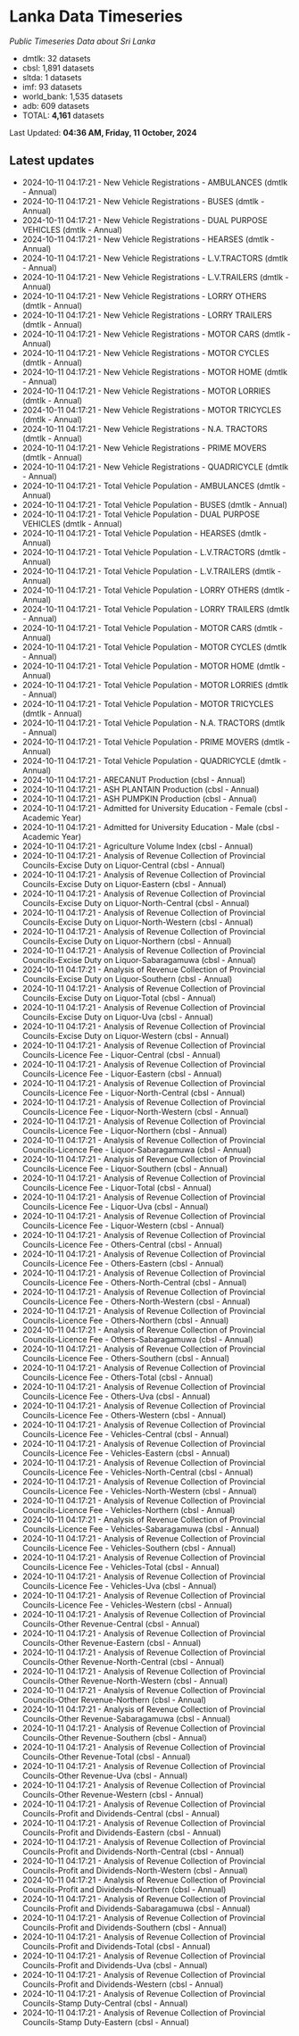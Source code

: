 # Lanka Data Timeseries
*Public Timeseries Data about Sri Lanka*

* dmtlk: 32 datasets
* cbsl: 1,891 datasets
* sltda: 1 datasets
* imf: 93 datasets
* world_bank: 1,535 datasets
* adb: 609 datasets
* TOTAL: **4,161** datasets

Last Updated: **04:36 AM, Friday, 11 October, 2024**

## Latest updates

* 2024-10-11 04:17:21 - New Vehicle Registrations - AMBULANCES (dmtlk - Annual)
* 2024-10-11 04:17:21 - New Vehicle Registrations - BUSES (dmtlk - Annual)
* 2024-10-11 04:17:21 - New Vehicle Registrations - DUAL PURPOSE VEHICLES (dmtlk - Annual)
* 2024-10-11 04:17:21 - New Vehicle Registrations - HEARSES (dmtlk - Annual)
* 2024-10-11 04:17:21 - New Vehicle Registrations - L.V.TRACTORS (dmtlk - Annual)
* 2024-10-11 04:17:21 - New Vehicle Registrations - L.V.TRAILERS (dmtlk - Annual)
* 2024-10-11 04:17:21 - New Vehicle Registrations - LORRY OTHERS (dmtlk - Annual)
* 2024-10-11 04:17:21 - New Vehicle Registrations - LORRY TRAILERS (dmtlk - Annual)
* 2024-10-11 04:17:21 - New Vehicle Registrations - MOTOR CARS (dmtlk - Annual)
* 2024-10-11 04:17:21 - New Vehicle Registrations - MOTOR CYCLES (dmtlk - Annual)
* 2024-10-11 04:17:21 - New Vehicle Registrations - MOTOR HOME (dmtlk - Annual)
* 2024-10-11 04:17:21 - New Vehicle Registrations - MOTOR LORRIES (dmtlk - Annual)
* 2024-10-11 04:17:21 - New Vehicle Registrations - MOTOR TRICYCLES (dmtlk - Annual)
* 2024-10-11 04:17:21 - New Vehicle Registrations - N.A. TRACTORS (dmtlk - Annual)
* 2024-10-11 04:17:21 - New Vehicle Registrations - PRIME MOVERS (dmtlk - Annual)
* 2024-10-11 04:17:21 - New Vehicle Registrations - QUADRICYCLE (dmtlk - Annual)
* 2024-10-11 04:17:21 - Total Vehicle Population - AMBULANCES (dmtlk - Annual)
* 2024-10-11 04:17:21 - Total Vehicle Population - BUSES (dmtlk - Annual)
* 2024-10-11 04:17:21 - Total Vehicle Population - DUAL PURPOSE VEHICLES (dmtlk - Annual)
* 2024-10-11 04:17:21 - Total Vehicle Population - HEARSES (dmtlk - Annual)
* 2024-10-11 04:17:21 - Total Vehicle Population - L.V.TRACTORS (dmtlk - Annual)
* 2024-10-11 04:17:21 - Total Vehicle Population - L.V.TRAILERS (dmtlk - Annual)
* 2024-10-11 04:17:21 - Total Vehicle Population - LORRY OTHERS (dmtlk - Annual)
* 2024-10-11 04:17:21 - Total Vehicle Population - LORRY TRAILERS (dmtlk - Annual)
* 2024-10-11 04:17:21 - Total Vehicle Population - MOTOR CARS (dmtlk - Annual)
* 2024-10-11 04:17:21 - Total Vehicle Population - MOTOR CYCLES (dmtlk - Annual)
* 2024-10-11 04:17:21 - Total Vehicle Population - MOTOR HOME (dmtlk - Annual)
* 2024-10-11 04:17:21 - Total Vehicle Population - MOTOR LORRIES (dmtlk - Annual)
* 2024-10-11 04:17:21 - Total Vehicle Population - MOTOR TRICYCLES (dmtlk - Annual)
* 2024-10-11 04:17:21 - Total Vehicle Population - N.A. TRACTORS (dmtlk - Annual)
* 2024-10-11 04:17:21 - Total Vehicle Population - PRIME MOVERS (dmtlk - Annual)
* 2024-10-11 04:17:21 - Total Vehicle Population - QUADRICYCLE (dmtlk - Annual)
* 2024-10-11 04:17:21 - ARECANUT Production (cbsl - Annual)
* 2024-10-11 04:17:21 - ASH PLANTAIN Production (cbsl - Annual)
* 2024-10-11 04:17:21 - ASH PUMPKIN Production (cbsl - Annual)
* 2024-10-11 04:17:21 - Admitted for University Education - Female (cbsl - Academic Year)
* 2024-10-11 04:17:21 - Admitted for University Education - Male (cbsl - Academic Year)
* 2024-10-11 04:17:21 - Agriculture Volume Index (cbsl - Annual)
* 2024-10-11 04:17:21 - Analysis of Revenue Collection of Provincial Councils-Excise Duty on Liquor-Central (cbsl - Annual)
* 2024-10-11 04:17:21 - Analysis of Revenue Collection of Provincial Councils-Excise Duty on Liquor-Eastern (cbsl - Annual)
* 2024-10-11 04:17:21 - Analysis of Revenue Collection of Provincial Councils-Excise Duty on Liquor-North-Central (cbsl - Annual)
* 2024-10-11 04:17:21 - Analysis of Revenue Collection of Provincial Councils-Excise Duty on Liquor-North-Western (cbsl - Annual)
* 2024-10-11 04:17:21 - Analysis of Revenue Collection of Provincial Councils-Excise Duty on Liquor-Northern (cbsl - Annual)
* 2024-10-11 04:17:21 - Analysis of Revenue Collection of Provincial Councils-Excise Duty on Liquor-Sabaragamuwa (cbsl - Annual)
* 2024-10-11 04:17:21 - Analysis of Revenue Collection of Provincial Councils-Excise Duty on Liquor-Southern (cbsl - Annual)
* 2024-10-11 04:17:21 - Analysis of Revenue Collection of Provincial Councils-Excise Duty on Liquor-Total (cbsl - Annual)
* 2024-10-11 04:17:21 - Analysis of Revenue Collection of Provincial Councils-Excise Duty on Liquor-Uva (cbsl - Annual)
* 2024-10-11 04:17:21 - Analysis of Revenue Collection of Provincial Councils-Excise Duty on Liquor-Western (cbsl - Annual)
* 2024-10-11 04:17:21 - Analysis of Revenue Collection of Provincial Councils-Licence Fee - Liquor-Central (cbsl - Annual)
* 2024-10-11 04:17:21 - Analysis of Revenue Collection of Provincial Councils-Licence Fee - Liquor-Eastern (cbsl - Annual)
* 2024-10-11 04:17:21 - Analysis of Revenue Collection of Provincial Councils-Licence Fee - Liquor-North-Central (cbsl - Annual)
* 2024-10-11 04:17:21 - Analysis of Revenue Collection of Provincial Councils-Licence Fee - Liquor-North-Western (cbsl - Annual)
* 2024-10-11 04:17:21 - Analysis of Revenue Collection of Provincial Councils-Licence Fee - Liquor-Northern (cbsl - Annual)
* 2024-10-11 04:17:21 - Analysis of Revenue Collection of Provincial Councils-Licence Fee - Liquor-Sabaragamuwa (cbsl - Annual)
* 2024-10-11 04:17:21 - Analysis of Revenue Collection of Provincial Councils-Licence Fee - Liquor-Southern (cbsl - Annual)
* 2024-10-11 04:17:21 - Analysis of Revenue Collection of Provincial Councils-Licence Fee - Liquor-Total (cbsl - Annual)
* 2024-10-11 04:17:21 - Analysis of Revenue Collection of Provincial Councils-Licence Fee - Liquor-Uva (cbsl - Annual)
* 2024-10-11 04:17:21 - Analysis of Revenue Collection of Provincial Councils-Licence Fee - Liquor-Western (cbsl - Annual)
* 2024-10-11 04:17:21 - Analysis of Revenue Collection of Provincial Councils-Licence Fee - Others-Central (cbsl - Annual)
* 2024-10-11 04:17:21 - Analysis of Revenue Collection of Provincial Councils-Licence Fee - Others-Eastern (cbsl - Annual)
* 2024-10-11 04:17:21 - Analysis of Revenue Collection of Provincial Councils-Licence Fee - Others-North-Central (cbsl - Annual)
* 2024-10-11 04:17:21 - Analysis of Revenue Collection of Provincial Councils-Licence Fee - Others-North-Western (cbsl - Annual)
* 2024-10-11 04:17:21 - Analysis of Revenue Collection of Provincial Councils-Licence Fee - Others-Northern (cbsl - Annual)
* 2024-10-11 04:17:21 - Analysis of Revenue Collection of Provincial Councils-Licence Fee - Others-Sabaragamuwa (cbsl - Annual)
* 2024-10-11 04:17:21 - Analysis of Revenue Collection of Provincial Councils-Licence Fee - Others-Southern (cbsl - Annual)
* 2024-10-11 04:17:21 - Analysis of Revenue Collection of Provincial Councils-Licence Fee - Others-Total (cbsl - Annual)
* 2024-10-11 04:17:21 - Analysis of Revenue Collection of Provincial Councils-Licence Fee - Others-Uva (cbsl - Annual)
* 2024-10-11 04:17:21 - Analysis of Revenue Collection of Provincial Councils-Licence Fee - Others-Western (cbsl - Annual)
* 2024-10-11 04:17:21 - Analysis of Revenue Collection of Provincial Councils-Licence Fee - Vehicles-Central (cbsl - Annual)
* 2024-10-11 04:17:21 - Analysis of Revenue Collection of Provincial Councils-Licence Fee - Vehicles-Eastern (cbsl - Annual)
* 2024-10-11 04:17:21 - Analysis of Revenue Collection of Provincial Councils-Licence Fee - Vehicles-North-Central (cbsl - Annual)
* 2024-10-11 04:17:21 - Analysis of Revenue Collection of Provincial Councils-Licence Fee - Vehicles-North-Western (cbsl - Annual)
* 2024-10-11 04:17:21 - Analysis of Revenue Collection of Provincial Councils-Licence Fee - Vehicles-Northern (cbsl - Annual)
* 2024-10-11 04:17:21 - Analysis of Revenue Collection of Provincial Councils-Licence Fee - Vehicles-Sabaragamuwa (cbsl - Annual)
* 2024-10-11 04:17:21 - Analysis of Revenue Collection of Provincial Councils-Licence Fee - Vehicles-Southern (cbsl - Annual)
* 2024-10-11 04:17:21 - Analysis of Revenue Collection of Provincial Councils-Licence Fee - Vehicles-Total (cbsl - Annual)
* 2024-10-11 04:17:21 - Analysis of Revenue Collection of Provincial Councils-Licence Fee - Vehicles-Uva (cbsl - Annual)
* 2024-10-11 04:17:21 - Analysis of Revenue Collection of Provincial Councils-Licence Fee - Vehicles-Western (cbsl - Annual)
* 2024-10-11 04:17:21 - Analysis of Revenue Collection of Provincial Councils-Other Revenue-Central (cbsl - Annual)
* 2024-10-11 04:17:21 - Analysis of Revenue Collection of Provincial Councils-Other Revenue-Eastern (cbsl - Annual)
* 2024-10-11 04:17:21 - Analysis of Revenue Collection of Provincial Councils-Other Revenue-North-Central (cbsl - Annual)
* 2024-10-11 04:17:21 - Analysis of Revenue Collection of Provincial Councils-Other Revenue-North-Western (cbsl - Annual)
* 2024-10-11 04:17:21 - Analysis of Revenue Collection of Provincial Councils-Other Revenue-Northern (cbsl - Annual)
* 2024-10-11 04:17:21 - Analysis of Revenue Collection of Provincial Councils-Other Revenue-Sabaragamuwa (cbsl - Annual)
* 2024-10-11 04:17:21 - Analysis of Revenue Collection of Provincial Councils-Other Revenue-Southern (cbsl - Annual)
* 2024-10-11 04:17:21 - Analysis of Revenue Collection of Provincial Councils-Other Revenue-Total (cbsl - Annual)
* 2024-10-11 04:17:21 - Analysis of Revenue Collection of Provincial Councils-Other Revenue-Uva (cbsl - Annual)
* 2024-10-11 04:17:21 - Analysis of Revenue Collection of Provincial Councils-Other Revenue-Western (cbsl - Annual)
* 2024-10-11 04:17:21 - Analysis of Revenue Collection of Provincial Councils-Profit and Dividends-Central (cbsl - Annual)
* 2024-10-11 04:17:21 - Analysis of Revenue Collection of Provincial Councils-Profit and Dividends-Eastern (cbsl - Annual)
* 2024-10-11 04:17:21 - Analysis of Revenue Collection of Provincial Councils-Profit and Dividends-North-Central (cbsl - Annual)
* 2024-10-11 04:17:21 - Analysis of Revenue Collection of Provincial Councils-Profit and Dividends-North-Western (cbsl - Annual)
* 2024-10-11 04:17:21 - Analysis of Revenue Collection of Provincial Councils-Profit and Dividends-Northern (cbsl - Annual)
* 2024-10-11 04:17:21 - Analysis of Revenue Collection of Provincial Councils-Profit and Dividends-Sabaragamuwa (cbsl - Annual)
* 2024-10-11 04:17:21 - Analysis of Revenue Collection of Provincial Councils-Profit and Dividends-Southern (cbsl - Annual)
* 2024-10-11 04:17:21 - Analysis of Revenue Collection of Provincial Councils-Profit and Dividends-Total (cbsl - Annual)
* 2024-10-11 04:17:21 - Analysis of Revenue Collection of Provincial Councils-Profit and Dividends-Uva (cbsl - Annual)
* 2024-10-11 04:17:21 - Analysis of Revenue Collection of Provincial Councils-Profit and Dividends-Western (cbsl - Annual)
* 2024-10-11 04:17:21 - Analysis of Revenue Collection of Provincial Councils-Stamp Duty-Central (cbsl - Annual)
* 2024-10-11 04:17:21 - Analysis of Revenue Collection of Provincial Councils-Stamp Duty-Eastern (cbsl - Annual)